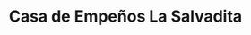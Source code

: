 ---
title: "Casa de Empeños La Salvadita"
url: /san-jose/casa-de-empenos-la-salvadita/
shop: prestamista
---